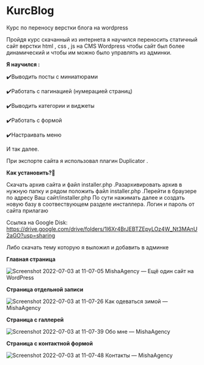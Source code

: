 # KurcBlog
Курс по переносу верстки блога на wordpress

Пройдя курс скачанный из интернета я научился переносить статичный сайт верстки html , css , js на CMS Wordpress чтобы сайт был более динамический и чтобы им можно было управлять из админки.

<b>Я научился :</b>

✔️Выводить посты с миниатюрами 

✔️Работать с пагинацией (нумерацией страниц) 

✔️Выводить категории и виджеты 

✔️Работать с формой 

✔️Настраивать меню

И так далее.

При экспорте сайта я использовал плагин Duplicator . 

<b>Как установить?🧐</b>

Скачать архив сайта и файл installer.php .Разархивировать архив в нужную папку и рядом положить файл installer.php .Перейти в браузере по адресу Ваш сайт/installer.php
По сути нажимать далее и создать новую базу в соотвествующем разделе инсталлера. Логин и пароль от сайта прилагаю  

Ссылка на Google Disk: https://drive.google.com/drive/folders/1l6Xr4BrJEBTZEpyLOz4W_Nt3MAnU2aGO?usp=sharing

Либо скачать тему которую я выложил и добавить в админке

<b>Главная страница</b>

![Screenshot 2022-07-03 at 11-07-05 MishaAgency — Ещё один сайт на WordPress](https://user-images.githubusercontent.com/51737588/177031150-6aacc14a-6dbb-4d66-81f2-f1bd88fb52f5.png)

<b>Страница отдельной записи</b>

![Screenshot 2022-07-03 at 11-07-26 Как одеваться зимой — MishaAgency](https://user-images.githubusercontent.com/51737588/177031155-ec2122af-c99e-4cfd-aca4-8df017c03b22.png)

<b>Страница с галлерей</b>

![Screenshot 2022-07-03 at 11-07-39 Обо мне — MishaAgency](https://user-images.githubusercontent.com/51737588/177031157-f5792059-91e8-46f4-96d0-daab54e350cb.png)

<b>Страница с контактной формой</b>

![Screenshot 2022-07-03 at 11-07-48 Контакты — MishaAgency](https://user-images.githubusercontent.com/51737588/177031159-cd4c94c5-0f14-4f08-ba17-995efd378aef.png)
